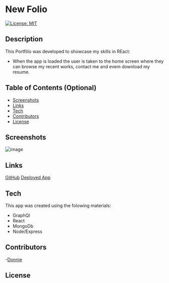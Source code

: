 # New Folio

[![License: MIT](https://img.shields.io/badge/License-MIT-yellow.svg)](https://opensource.org/licenses/MIT)

## Description

This Portfilio was developed to showcase my skills in REact:

- When the app is loaded the user is taken to the home screen where they can browse my recent works, contact me  and evem download my resume.

## Table of Contents (Optional)

- [Screenshots](#Screenshots)
- [Links](#Links)
- [Tech](#Tech)
- [Contributors](#Contributors)
- [License](#License)

## Screenshots

![image](https://user-images.githubusercontent.com/101908537/191879648-9b874b1d-fb1b-4568-8f3c-a9418027183f.png)


## Links

[GitHub](https://github.com/FredElick/Retro-Games)
[Deployed App]()

## Tech

This app was created using the folowing materials:

- GraphQl
- React
- MongoDb
- Node/Express

## Contributors

-[Donnie](https://github.com/Atlas075)

## License
